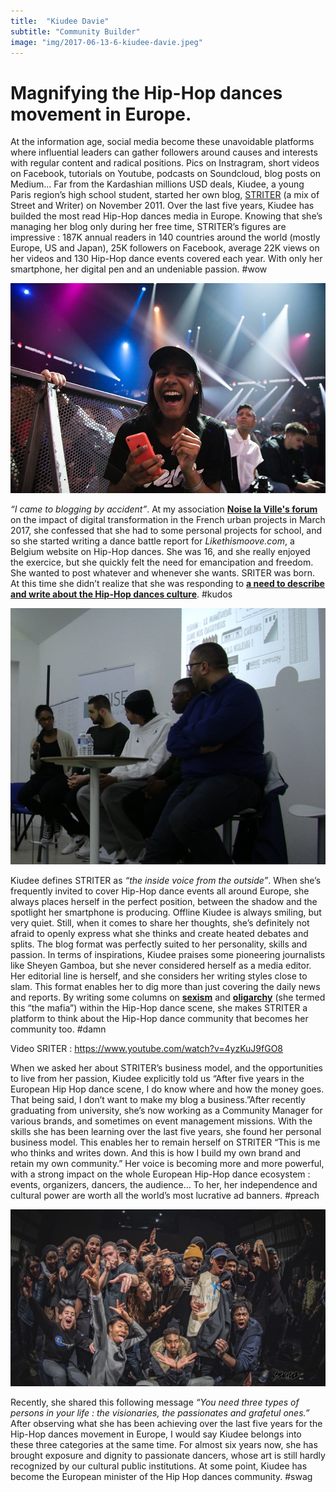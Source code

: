 ```yaml
---
title:  "Kiudee Davie"
subtitle: "Community Builder"
image: "img/2017-06-13-6-kiudee-davie.jpeg"
---
```

 
# Magnifying the Hip-Hop dances movement in Europe.
 
At the information age, social media become these unavoidable platforms where influential leaders can gather followers around causes and interests with regular content and radical positions. Pics on Instragram, short videos on Facebook, tutorials on Youtube, podcasts on Soundcloud, blog posts on Medium… Far from the Kardashian millions USD deals, Kiudee, a young Paris region’s high school student, started her own blog, [STRITER](https://thestriter.com/) (a mix of Street and Writer) on November 2011. Over the last five years, Kiudee has builded the most read Hip-Hop dances media in Europe. Knowing that she’s managing her blog only during her free time, STRITER’s figures are impressive : 187K annual readers in 140 countries around the world (mostly Europe, US and Japan), 25K followers on Facebook, average 22K views on her videos and 130 Hip-Hop dance events covered each year. With only her smartphone, her digital pen and an undeniable passion. #wow 
 
![Kiudee-1](img/kiudee-davie-1.jpg)
 
_“I came to blogging by accident”_. At my association __[Noise la Ville's forum](http://www.noise-laville.fr/tech-quartiers)__ on the impact of digital transformation in the French urban projects in March 2017, she confessed that she had to some personal projects for school, and so she started writing a dance battle report for _Likethismoove.com_, a Belgium website on Hip-Hop dances. She was 16, and she really enjoyed the exercice, but she quickly felt the need for emancipation and freedom. She wanted to post whatever and whenever she wants. SRITER was born. At this time she didn’t realize that she was responding to __[a need to describe and write about the Hip-Hop dances culture](https://thestriter.com/le-probleme/)__. #kudos
 
![Kiudee-2](img/kiudee-davie-2.jpg)
 
Kiudee defines STRITER as _“the inside voice from the outside”_. When she’s frequently invited to cover Hip-Hop dance events all around Europe, she always places herself in the perfect position, between the shadow and the spotlight her smartphone is producing. Offline Kiudee is always smiling, but very quiet. Still, when it comes to share her thoughts, she’s definitely not afraid to openly express what she thinks and create heated debates and splits. The blog format was perfectly suited to her personality, skills and passion. In terms of inspirations, Kiudee praises some pioneering journalists like Sheyen Gamboa, but she never considered herself as a media editor. Her editorial line is herself, and she considers her writing styles close to slam. This format enables her to dig more than just covering the daily news and reports. By writing some columns on __[sexism](https://thestriter.com/f8-pourquoi-le-romantisme-hip-hop-fait-male/)__ and __[oligarchy](https://thestriter.com/lettreouverte-mafia/)__ (she termed this “the mafia”) within the Hip-Hop dance scene, she makes STRITER a platform to think about the Hip-Hop dance community that becomes her community too. #damn
 
Video SRITER : https://www.youtube.com/watch?v=4yzKuJ9fGO8
 
When we asked her about STRITER’s business model, and the opportunities to live from her passion, Kiudee explicitly told us “After five years in the European Hip Hop dance scene, I do know where and how the money goes. That being said, I don’t want to make my blog a business.”After recently graduating from university, she’s now working as a Community Manager for various brands, and sometimes on event management missions. With the skills she has been learning over the last five years, she found her personal business model. This enables her  to remain herself on STRITER “This is me who thinks and writes down. And this is how I build my own brand and retain my own community.” Her voice is becoming more and more powerful, with a strong impact on the whole European Hip-Hop dance ecosystem : events, organizers, dancers, the audience… To her, her independence and cultural power are worth all the world’s most lucrative ad banners. #preach
 
![Kiudee-3](img/kiudee-davie-3.jpg)
 
Recently, she shared this following message _“You need three types of persons in your life : the visionaries, the passionates and grafetul ones.”_  After observing what she has been achieving over the last five years for the Hip-Hop dances movement in Europe, I would say Kiudee belongs into these three categories at the same time. For almost six years now, she has brought exposure and dignity to passionate dancers, whose art is still hardly recognized by our cultural public institutions. At some point, Kiudee has become the European minister of the Hip Hop dances community. #swag
